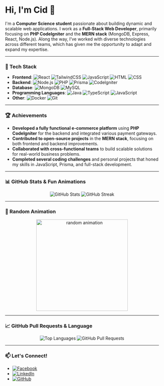 # Hi, I'm Cid 👋

I'm a **Computer Science student** passionate about building dynamic and scalable web applications. I work as a **Full-Stack Web Developer**, primarily focusing on **PHP CodeIgniter** and the **MERN stack** (MongoDB, Express, React, Node.js). Along the way, I’ve worked with diverse technologies across different teams, which has given me the opportunity to adapt and expand my expertise.

---

### 🔧 Tech Stack
- **Frontend**: ![React](https://img.shields.io/badge/-React-61DAFB?logo=react&logoColor=white&style=flat) ![TailwindCSS](https://img.shields.io/badge/-TailwindCSS-38B2AC?logo=tailwindcss&logoColor=white&style=flat) ![JavaScript](https://img.shields.io/badge/-JavaScript-F7DF1E?logo=javascript&logoColor=white&style=flat) ![HTML](https://img.shields.io/badge/-HTML-E34F26?logo=html5&logoColor=white&style=flat) ![CSS](https://img.shields.io/badge/-CSS-1572B6?logo=css3&logoColor=white&style=flat)
- **Backend**: ![Node.js](https://img.shields.io/badge/-Node.js-339933?logo=node.js&logoColor=white&style=flat) ![PHP](https://img.shields.io/badge/-PHP-777BB4?logo=php&logoColor=white&style=flat) ![Prisma](https://img.shields.io/badge/-Prisma-2D3748?logo=prisma&logoColor=white&style=flat) ![CodeIgniter](https://img.shields.io/badge/-CodeIgniter-EF4223?logo=codeigniter&logoColor=white&style=flat)
- **Database**: ![MongoDB](https://img.shields.io/badge/-MongoDB-47A248?logo=mongodb&logoColor=white&style=flat) ![MySQL](https://img.shields.io/badge/-MySQL-4479A1?logo=mysql&logoColor=white&style=flat)
- **Programming Languages**: ![Java](https://img.shields.io/badge/-Java-007396?logo=java&logoColor=white&style=flat) ![TypeScript](https://img.shields.io/badge/-TypeScript-007ACC?logo=typescript&logoColor=white&style=flat) ![JavaScript](https://img.shields.io/badge/-JavaScript-F7DF1E?logo=javascript&logoColor=white&style=flat)
- **Other**: ![Docker](https://img.shields.io/badge/-Docker-2496ED?logo=docker&logoColor=white&style=flat) ![Git](https://img.shields.io/badge/-Git-F05032?logo=git&logoColor=white&style=flat)

---

### 🏆 Achievements
- **Developed a fully functional e-commerce platform** using **PHP CodeIgniter** for the backend and integrated various payment gateways.
- **Contributed to open-source projects** in the **MERN stack**, focusing on both frontend and backend improvements.
- **Collaborated with cross-functional teams** to build scalable solutions for real-world business problems.
- **Completed several coding challenges** and personal projects that honed my skills in JavaScript, Prisma, and full-stack development.

---

### 📊 GitHub Stats & Fun Animations

<p align="center">
  <img src="https://github-readme-stats.vercel.app/api?username=SidLD&show_icons=true&theme=radical" alt="GitHub Stats" />
  <img src="https://github-readme-streak-stats.herokuapp.com/?user=SidLD&theme=radical" alt="GitHub Streak" />
</p>

---

### 🚀 Random Animation
<p align="center">
  <img src="https://media.giphy.com/media/LmNwrBhejkK9EFP504/giphy.gif" width="300" alt="random animation">
</p>

---

### 📈 GitHub Pull Requests & Language
<p align="center">
  <img src="https://github-readme-stats.vercel.app/api/top-langs/?username=SidLD&layout=compact&theme=radical" alt="Top Languages" />
  <img src="https://github-readme-stats.vercel.app/api/pin/?username=SidLD&repo=your-repo-name&theme=radical" alt="GitHub Pull Requests">
</p>

---

### 📫 Let's Connect!
- [![Facebook](https://img.shields.io/badge/Facebook-%231877F2.svg?style=flat&logo=facebook&logoColor=white)](https://www.facebook.com/cid.libril.9/)
- [![LinkedIn](https://img.shields.io/badge/LinkedIn-%230A66C2.svg?style=flat&logo=linkedin&logoColor=white)](https://www.linkedin.com/in/cid-l-7b9065116/)
- [![GitHub](https://img.shields.io/badge/GitHub-%23181717.svg?style=flat&logo=github&logoColor=white)](https://github.com/SidLD/)
